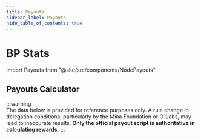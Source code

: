 ```yaml
---
title: Payouts
sidebar_label: Payouts
hide_table_of_contents: true
---
```


# BP Stats

import Payouts from "@site/src/components/NodePayouts"

## Payouts Calculator
:::warning  
The data below is provided for reference purposes only.
A rule change in delegation conditions, particularly by the Mina Foundation or O1Labs, may lead to inaccurate results. 
**Only the official payout script is authoritative in calculating rewards.**
:::
<Payouts apiUrl="" isRelative="true">
</Payouts>

